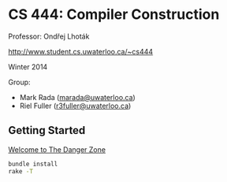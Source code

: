 # CS 444: Compiler Construction

Professor: Ondřej Lhoták

http://www.student.cs.uwaterloo.ca/~cs444

Winter 2014

Group:

  - Mark Rada (marada@uwaterloo.ca)
  - Riel Fuller (r3fuller@uwaterloo.ca)

## Getting Started

[Welcome to The Danger Zone](http://www.youtube.com/watch?v=_7HkG6OSo3E)

```sh
bundle install
rake -T
```
